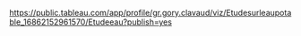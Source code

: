 https://public.tableau.com/app/profile/gr.gory.clavaud/viz/Etudesurleaupotable_16862152961570/Etudeeau?publish=yes
